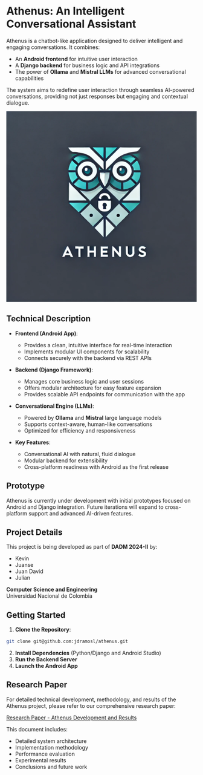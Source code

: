# **Athenus: An Intelligent Conversational Assistant**

Athenus is a chatbot-like application designed to deliver intelligent and engaging conversations. It combines:

* An **Android frontend** for intuitive user interaction  
* A **Django backend** for business logic and API integrations  
* The power of **Ollama** and **Mistral LLMs** for advanced conversational capabilities  

The system aims to redefine user interaction through seamless AI-powered conversations, providing not just responses but engaging and contextual dialogue.

![Athenus Logo](../athenus_logo.png)

## **Technical Description**

* **Frontend (Android App)**:
  * Provides a clean, intuitive interface for real-time interaction
  * Implements modular UI components for scalability
  * Connects securely with the backend via REST APIs

* **Backend (Django Framework)**:
  * Manages core business logic and user sessions
  * Offers modular architecture for easy feature expansion
  * Provides scalable API endpoints for communication with the app

* **Conversational Engine (LLMs)**:
  * Powered by **Ollama** and **Mistral** large language models
  * Supports context-aware, human-like conversations
  * Optimized for efficiency and responsiveness

* **Key Features**:
  * Conversational AI with natural, fluid dialogue
  * Modular backend for extensibility
  * Cross-platform readiness with Android as the first release

## **Prototype**

Athenus is currently under development with initial prototypes focused on Android and Django integration. Future iterations will expand to cross-platform support and advanced AI-driven features.

## **Project Details**

This project is being developed as part of **DADM 2024-II** by:  
* Kevin  
* Juanse  
* Juan David  
* Julian  

**Computer Science and Engineering**  
Universidad Nacional de Colombia  

## **Getting Started**

1. **Clone the Repository**:
```bash
git clone git@github.com:jdramosl/athenus.git
```

2. **Install Dependencies** (Python/Django and Android Studio)
3. **Run the Backend Server**
4. **Launch the Android App**

## **Research Paper**

For detailed technical development, methodology, and results of the Athenus project, please refer to our comprehensive research paper:

[Research Paper - Athenus Development and Results](../IEEE_LaTeX_Informe_Athenus.pdf)

This document includes:
* Detailed system architecture
* Implementation methodology
* Performance evaluation
* Experimental results
* Conclusions and future work

